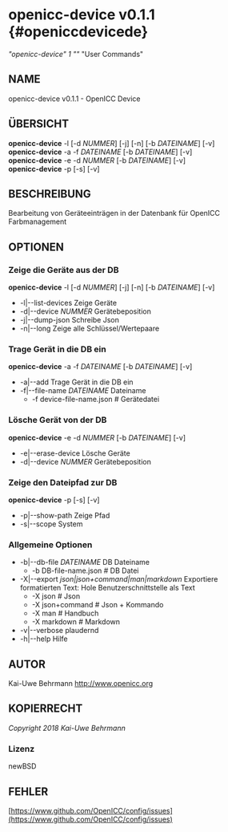 # openicc\-device v0.1.1 {#openiccdevicede}
*"openicc\-device"* *1* *""* "User Commands"
## NAME
openicc\-device v0.1.1 \- OpenICC Device
## ÜBERSICHT
**openicc\-device** \-l [\-d *NUMMER*] [\-j] [\-n] [\-b *DATEINAME*] [\-v]
<br />
**openicc\-device** \-a \-f *DATEINAME* [\-b *DATEINAME*] [\-v]
<br />
**openicc\-device** \-e \-d *NUMMER* [\-b *DATEINAME*] [\-v]
<br />
**openicc\-device** \-p [\-s] [\-v]
<br />
## BESCHREIBUNG
Bearbeitung von Geräteeinträgen in der Datenbank für OpenICC Farbmanagement
## OPTIONEN
### Zeige die Geräte aus der DB
**openicc\-device** \-l [\-d *NUMMER*] [\-j] [\-n] [\-b *DATEINAME*] [\-v]

* \-l|\-\-list\-devices	Zeige Geräte
* \-d|\-\-device *NUMMER*	Gerätebeposition
* \-j|\-\-dump\-json	Schreibe Json
* \-n|\-\-long	Zeige alle Schlüssel/Wertepaare

### Trage Gerät in die DB ein
**openicc\-device** \-a \-f *DATEINAME* [\-b *DATEINAME*] [\-v]

* \-a|\-\-add	Trage Gerät in die DB ein
* \-f|\-\-file\-name *DATEINAME*	Dateiname
   * \-f device\-file\-name.json		# Gerätedatei

### Lösche Gerät von der DB
**openicc\-device** \-e \-d *NUMMER* [\-b *DATEINAME*] [\-v]

* \-e|\-\-erase\-device	Lösche Geräte
* \-d|\-\-device *NUMMER*	Gerätebeposition

### Zeige den Dateipfad zur DB
**openicc\-device** \-p [\-s] [\-v]

* \-p|\-\-show\-path	Zeige Pfad
* \-s|\-\-scope	System

### Allgemeine Optionen

* \-b|\-\-db\-file *DATEINAME*	DB Dateiname
   * \-b DB\-file\-name.json		# DB Datei
* \-X|\-\-export *json|json+command|man|markdown*	Exportiere formatierten Text: Hole Benutzerschnittstelle als Text
   * \-X json		# Json
   * \-X json+command		# Json + Kommando
   * \-X man		# Handbuch
   * \-X markdown		# Markdown
* \-v|\-\-verbose	plaudernd
* \-h|\-\-help	Hilfe

## AUTOR
Kai\-Uwe Behrmann http://www.openicc.org
## KOPIERRECHT
*Copyright 2018 Kai\-Uwe Behrmann*


### Lizenz
newBSD
## FEHLER
[https://www.github.com/OpenICC/config/issues](https://www.github.com/OpenICC/config/issues)

